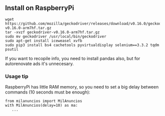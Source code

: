 ## Install on RaspberryPi
```
wget https://github.com/mozilla/geckodriver/releases/download/v0.16.0/geckodriver-v0.16.0-arm7hf.tar.gz
tar -xvzf geckodriver-v0.16.0-arm7hf.tar.gz
sudo mv geckodriver /usr/local/bin/geckodriver
sudo apt-get install iceweasel xvfb
sudo pip3 install bs4 cachetools pyvirtualdisplay selenium==3.3.2 tqdm psutil
```

If you want to recopile info, you need to install pandas also, but for autorenovate ads it's unnecesary.

### Usage tip
RaspberryPi has little RAM memory, so you need to set a big delay between commands (10 seconds must be enough):
```
from milanuncios import MilAnuncios
with MilAnuncios(delay=10) as ma:
   ...
```
